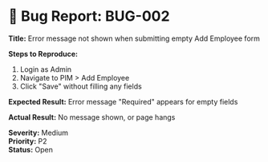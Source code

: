 # 🐞 Bug Report: BUG-002

**Title:** Error message not shown when submitting empty Add Employee form

**Steps to Reproduce:**
1. Login as Admin
2. Navigate to PIM > Add Employee
3. Click "Save" without filling any fields

**Expected Result:**
Error message "Required" appears for empty fields

**Actual Result:**
No message shown, or page hangs

**Severity:** Medium  
**Priority:** P2  
**Status:** Open